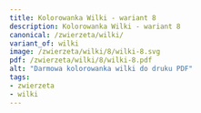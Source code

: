```yaml
---
title: Kolorowanka Wilki - wariant 8
description: Kolorowanka Wilki - wariant 8
canonical: /zwierzeta/wilki/
variant_of: wilki
image: /zwierzeta/wilki/8/wilki-8.svg
pdf: /zwierzeta/wilki/8/wilki-8.pdf
alt: "Darmowa kolorowanka wilki do druku PDF"
tags:
- zwierzeta
- wilki
---
```

